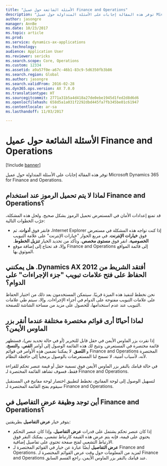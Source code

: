 ```yaml
---
title: "الأسئلة الشائعة حول عميل Finance and Operations"
description: "توفر هذه المقالة إجابات على الأسئلة المتداولة حول عميل Microsoft Dynamics 365 for Finance and Operations."
author: jasongre
manager: AnnBe
ms.date: 10/23/2017
ms.topic: article
ms.prod: 
ms.service: dynamics-ax-applications
ms.technology: 
audience: Application User
ms.reviewer: sericks
ms.search.scope: Core, Operations
ms.custom: 12334
ms.assetid: a9a57f0e-a67c-46b1-83c9-5d6350fb3b86
ms.search.region: Global
ms.author: jasongre
ms.search.validFrom: 2016-02-28
ms.dyn365.ops.version: AX 7.0.0
ms.translationtype: HT
ms.sourcegitcommit: 2771a31b5a4d418a27de0ebe1945d1fed2d8d6d6
ms.openlocfilehash: 658d5a1a031f2292dbd445fa7fb345be01c61947
ms.contentlocale: ar-sa
ms.lasthandoff: 11/03/2017

---
```


# <a name="finance-and-operations-client-faq"></a>الأسئلة الشائعة حول عميل Finance and Operations

[!include [banner](../includes/banner.md)]

توفر هذه المقالة إجابات على الأسئلة المتداولة حول عميل Microsoft Dynamics 365 for Finance and Operations.

<a name="why-arent-symbols-loaded-when-i-use-finance-and-operations"></a>لماذا لا يتم تحميل الرموز عند استخدام Finance and Operations؟
-----------------------------------------------------------------

قد تمنع إعدادات الأمان في المستعرض تحميل الرموز بشكل صحيح. ولحل هذه المشكلة، جرّب الخطوات التالية:

-   ‏‫إذا كنت تواجه هذه المشكلة في مستعرض Internet Explorer، فانقر فوق **أدوات**، ثم فوق **خيارات الإنترنت**.  في مربع الحوار "خيارات الإنترنت" على علامة التبويب **الخصوصية**، انقر فوق **مستوى مخصص**، وتأكد من تحديد الخيار **تنزيل الخطوط**.
-   وإلا، قد تحتاج إلى إضافة موقع Finance and Operations إلى قائمة المواقع الموثوق بها.

## <a name="i-miss-the-ribbon-from-dynamics-ax-2012-can-i-keep-action-pane-tabs-open-all-the-time"></a>‏‫أفتقد الشريط من Dynamics AX 2012. هل يمكنني الحفاظ على فتح علامات تبويب "جزء الإجراءات" على الدوام؟‬
نحن نخطط لتنفيذ هذه الميزة قريبًا. سيتمكن المستخدمون بعد ذلك من اختيار الحفاظ على علامات التبويب مفتوحة على الدوام في أجزاء الإجراءات. وإلا، سيتم طي علامات التبويب عند عدم استخدامها، للحصول على مزيد من مساحة الشاشة للصفحة.

## <a name="why-do-i-sometimes-see-different-shortcut-menus-when-i-right-click"></a>لماذا أحيانًا أرى قوائم مختصرة مختلفة عندما أنقر بزر الماوس الأيمن؟
إذا نقرت بزر الماوس الأيمن في حقل قابل للتحرير (أو في حالة تحديد نص)، فستظهر قائمة مختصرة في المستعرض. وتتيح لك هذه القائمة الوصول إلى أوامر **القص**، و**النسخ**، و **اللصق**. لا يمكننا تضمين هذه الأوامر في قوائم Finance and Operations المختصرة لأنه، لأسباب أمنية، لا تسمح لنا المستعرضات بالوصول برمجياً إلى حافظة النظام.

في حالة قيامك بالنقر بزر الماوس الأيمن فوق تسمية حقل أو قيمة عنصر تحكم للقراءة فقط، فسوف تشاهد القائمة المختصرة لـ Finance and Operations.

لتسهيل الوصول إلى لوحة المفاتيح، نخطط لتطبيق اختصار لوحة مفاتيح في المستقبل سيقوم بفتح القائمة المختصرة لـ Finance and Operations.

## <a name="where-is-the-view-details-functionality-in-finance-and-operations"></a>أين توجد وظيفة عرض التفاصيل في Finance and Operations؟
يتوفر خيار **عرض التفاصيل** بطريقتين:

-   إذا كان عنصر تحكم يشتمل على قدرات **عرض التفاصيل**، وإذا كان عنصر التحكم يحتوي على قيمة، فإنه يتم عرض هذه القيمة كارتباط تشعبي. يمكنك النقر فوق الارتباط التشعبي لفتح صفحة تحتوي على تفاصيل إضافية.
-   **عرض التفاصيل** أيضًا عبارة عن خيار في القوائم المختصرة لـ Finance and Operations. لمزيد من المعلومات حول وقت عرض القوائم المختصرة لـ Finance and Operations عند قيامك بالنقر بزر الماوس الأيمن، راجع القسم السابق.






